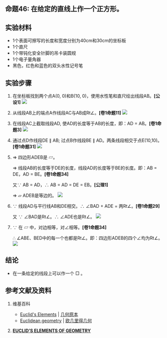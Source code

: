 ## 命题46: 在给定的直线上作一个正方形。

## 实验材料

- 1个表面可擦写的长度和宽度分别为40cm和30cm的坐标板
- 1个直尺
- 1个带钝化安全针脚的吊卡装圆规
- 1个电子量角器
- 黑色，红色和蓝色的双头水性记号笔

## 实验步骤

1. 在坐标板找到两个点A(0, 0)和B(10, 0)，使用水性笔和直尺绘出线段AB。**[公设1]**
![](/images/欧几里得几何/欧几里得元素中典型的几何实验/卷1/命题46/46a1.jpg)

2. 从线段AB上的端点A作线段AC与AB成Rt∠。**[卷1命题11]**
![](/images/欧几里得几何/欧几里得元素中典型的几何实验/卷1/命题46/46a2.jpg)

3. 在线段AC上截取线段AD, 使AD的长度等于AB的长度，即：AD = AB。**[卷1命题3]**
![](/images/欧几里得几何/欧几里得元素中典型的几何实验/卷1/命题46/46a3.jpg)

4. 通过点D作线段DE ∥ AB;  过点B作线段BE ∥ AD。两条线段相交于点E(10,10)。**[卷1命题31]**
![](/images/欧几里得几何/欧几里得元素中典型的几何实验/卷1/命题46/46a4.jpg)

5. ⇒ 四边形ADEB是 ▱。

    ⇒ 线段AB的长度等于DE的长度，线段AD的长度等于BE的长度。即：AB = DE，AD = BE。**[卷1命题34]**

	又∵ AB = AD，∴ AB = AD = DE = EB。**[公理1]**

    ⇒ ▱ ADEB是等边的。
![](/images/欧几里得几何/欧几里得元素中典型的几何实验/卷1/命题46/46a5.jpg)

6. ∵ 线段AD与平行线AB和DE相交。∴ ∠BAD + ADE = 两Rt∠。**[卷1命题29]**

	又 ∵ ∠BAD是Rt∠。∴ ∠ADE也是Rt∠。
![](/images/欧几里得几何/欧几里得元素中典型的几何实验/卷1/命题46/46a6.jpg)

7. ∵ 在 ▱ 中，对边相等，对∠相等。**[卷1命题34]**

   ∴  ∠ABE、BED中的每一个也都是Rt∠。即：四边形ADEB的四个∠均为Rt∠。
![](/images/欧几里得几何/欧几里得元素中典型的几何实验/卷1/命题46/46a7.jpg)

## 结论

- 在一条给定的线段上可以作一个 □ 。

## 参考文献及资料

1. 维基百科
	- [Euclid's Elements](https://en.wikipedia.org/wiki/Euclid%27s_Elements) | [几何原本](https://zh.wikipedia.org/wiki/%E5%87%A0%E4%BD%95%E5%8E%9F%E6%9C%AC) 
	- [Euclidean geometry](https://en.wikipedia.org/wiki/Euclidean_geometry) | [欧几里得几何](https://zh.wikipedia.org/wiki/%E6%AC%A7%E5%87%A0%E9%87%8C%E5%BE%97%E5%87%A0%E4%BD%95) 

2. [**EUCLID’S ELEMENTS OF GEOMETRY**](https://farside.ph.utexas.edu/books/Euclid/Elements.pdf) 

